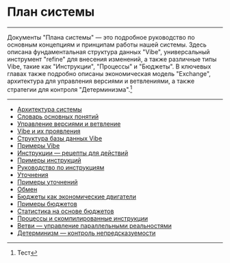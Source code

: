 # План системы

---

Документы "Плана системы" — это подробное руководство по основным концепциям и принципам работы нашей системы. Здесь описана фундаментальная структура данных "Vibe", универсальный инструмент "refine" для внесения изменений, а также различные типы Vibe, такие как "Инструкции", "Процессы" и "Бюджеты". В ключевых главах также подробно описаны экономическая модель "Exchange", архитектура для управления версиями и ветвлениями, а также стратегии для контроля "Детерминизма".[^1]

[^1]: Тест

---

- [Архитектура системы](./00_architecture.md)
- [Словарь основных понятий](./00_glossary.md)
- [Управление версиями и ветвление](./00_references.md)
- [Vibe и их проявления](./01_vibes.md)
- [Структура базы данных Vibe](./01_vibes_database.md)
- [Примеры Vibe](./01_vibes_examples.md)
- [Инструкции — рецепты для действий](./02_instructions.md)
- [Примеры инструкций](./02_instructions_examples.md)
- [Руководство по инструкциям](./02_instructions_guidance.md)
- [Уточнения](./04_refinements.md)
- [Примеры уточнений](./04_refinements_examples.md)
- [Обмен](./05_exchange.md)
- [Бюджеты как экономические двигатели](./06_budgets.md)
- [Примеры бюджетов](./06_budgets_examples.md)
- [Статистика на основе бюджетов](./06_budgets_stats.md)
- [Процессы и скомпилированные инструкции](./07_processes.md)
- [Ветви — управление параллельными реальностями](./08_branches.md)
- [Детерминизм — контроль непредсказуемости](./12_determinism.md)